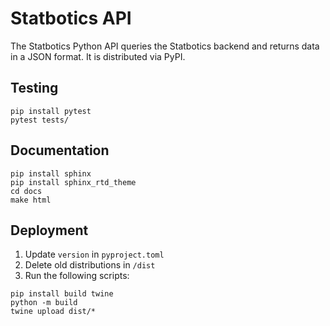 # Statbotics API

The Statbotics Python API queries the Statbotics backend and returns data in a JSON format. It is distributed via PyPI.

## Testing

```
pip install pytest
pytest tests/
```

## Documentation

```
pip install sphinx
pip install sphinx_rtd_theme
cd docs
make html
```

## Deployment

1. Update `version` in `pyproject.toml`
2. Delete old distributions in `/dist`
3. Run the following scripts:

```
pip install build twine
python -m build
twine upload dist/*
```
